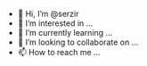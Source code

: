 - 👋 Hi, I’m @serzir
- 👀 I’m interested in ...
- 🌱 I’m currently learning ...
- 💞️ I’m looking to collaborate on ...
- 📫 How to reach me ...

<!---
serzir/serzir is a ✨ special ✨ repository because its `README.md` (this file) appears on your GitHub profile.
You can click the Preview link to take a look at your changes.
--->
